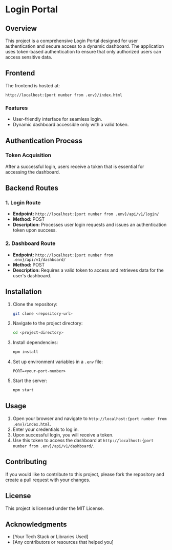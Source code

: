 # Login Portal

## Overview

This project is a comprehensive Login Portal designed for user authentication and secure access to a dynamic dashboard. The application uses token-based authentication to ensure that only authorized users can access sensitive data.

## Frontend

The frontend is hosted at:

```
http://localhost:{port number from .env}/index.html
```

### Features

- User-friendly interface for seamless login.
- Dynamic dashboard accessible only with a valid token.

## Authentication Process

### Token Acquisition

After a successful login, users receive a token that is essential for accessing the dashboard.

## Backend Routes

### 1. Login Route

- **Endpoint:** `http://localhost:{port number from .env}/api/v1/login/`
- **Method:** POST
- **Description:** Processes user login requests and issues an authentication token upon success.

### 2. Dashboard Route

- **Endpoint:** `http://localhost:{port number from .env}/api/v1/dashboard/`
- **Method:** POST
- **Description:** Requires a valid token to access and retrieves data for the user's dashboard.

## Installation

1. Clone the repository:
   ```bash
   git clone <repository-url>
   ```
   
2. Navigate to the project directory:
   ```bash
   cd <project-directory>
   ```

3. Install dependencies:
   ```bash
   npm install
   ```

4. Set up environment variables in a `.env` file:
   ```env
   PORT=<your-port-number>
   ```

5. Start the server:
   ```bash
   npm start
   ```

## Usage

1. Open your browser and navigate to `http://localhost:{port number from .env}/index.html`.
2. Enter your credentials to log in.
3. Upon successful login, you will receive a token.
4. Use this token to access the dashboard at `http://localhost:{port number from .env}/api/v1/dashboard/`.

## Contributing

If you would like to contribute to this project, please fork the repository and create a pull request with your changes.

## License

This project is licensed under the MIT License.

## Acknowledgments

- [Your Tech Stack or Libraries Used]
- [Any contributors or resources that helped you]
